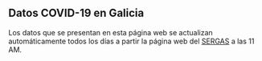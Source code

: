 ## Datos COVID-19 en Galicia

Los datos que se presentan en esta página web se actualizan automáticamente todos los días a partir la página web del [SERGAS](https://coronavirus.sergas.es/datos/#/gl-ES/galicia) a las 11 AM.
